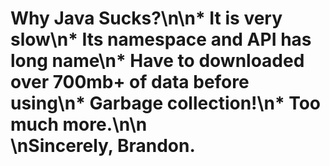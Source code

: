 # Why Java Sucks?\n\n* It is very slow\n* Its namespace and API has long name\n* Have to downloaded over 700mb+ of data before using\n* Garbage collection!\n* Too much more.\n\n<br>\nSincerely, Brandon.